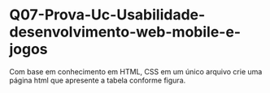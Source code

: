 # Q07-Prova-Uc-Usabilidade-desenvolvimento-web-mobile-e-jogos
Com base em conhecimento em HTML, CSS em um único arquivo crie uma página html que apresente a tabela conforme figura.
